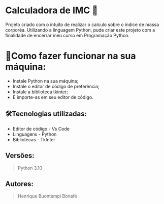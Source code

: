 # Calculadora de IMC 🚀

Projeto criado com o intuíto de realizar o calculo sobre o índice de massa corporéa. Utilizando a linguagem Python, pude criar este projeto com a finalidade de encerrar meu curso em Programação Python.

# 🔌Como fazer funcionar na sua máquina:

- Instale Python na sua máquina;
- Instale o editor de código de preferência;
- Instale a biblioteca tkinter;
- E importe-as em seu editor de código.

## 🛠️Tecnologias utilizadas:

- Editor de código - Vs Code
- Linguagens - Python
- Bibliotecas - TkInter

## Versões:

> Python 3.10

## Autores:

> Henrique Buontempi Bonafé
